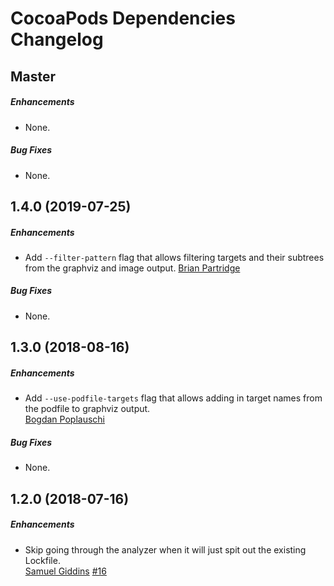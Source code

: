 # CocoaPods Dependencies Changelog

## Master

##### Enhancements

* None.  

##### Bug Fixes

* None.  

## 1.4.0 (2019-07-25)

##### Enhancements

* Add `--filter-pattern` flag that allows filtering targets and their subtrees
  from the graphviz and image output.
  [Brian Partridge](https://github.com/brianpartridge)

##### Bug Fixes

* None.

## 1.3.0 (2018-08-16)

##### Enhancements

* Add `--use-podfile-targets` flag that allows adding in target names from the
  podfile to graphviz output.  
  [Bogdan Poplauschi](https://github.com/bpoplauschi)

##### Bug Fixes

* None.  


## 1.2.0 (2018-07-16)

##### Enhancements

* Skip going through the analyzer when it will just spit out the existing Lockfile.  
  [Samuel Giddins](https://github.com/segiddins)
  [#16](https://github.com/segiddins/cocoapods-dependencies/issues/16)
